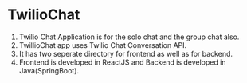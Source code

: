 # TwilioChat
1. Twilio Chat Application is for the solo chat and the group chat also. <br />
2. TwillioChat app uses Twilio Chat Conversation API. <br />
3. It has two seperate directory for frontend as well as for backend. <br />
4. Frontend is developed in ReactJS and Backend is developed in Java(SpringBoot). <br />
